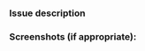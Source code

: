 <!--- STOP! Before you open an issue please search this repository's issues to see if it has already been reported. This helps reduce duplicate issues from being created. -->
<!--- SECURITY DISCLOSURE: If this is a security disclosure please follow the guidelines in CONTRIBUTING.md. This helps keep folks from accidentally releasing vulnerabilities before the maintainers get a chance to fix the issue. -->

### Issue description
<!--- Describe the issue -->
### Screenshots (if appropriate):

